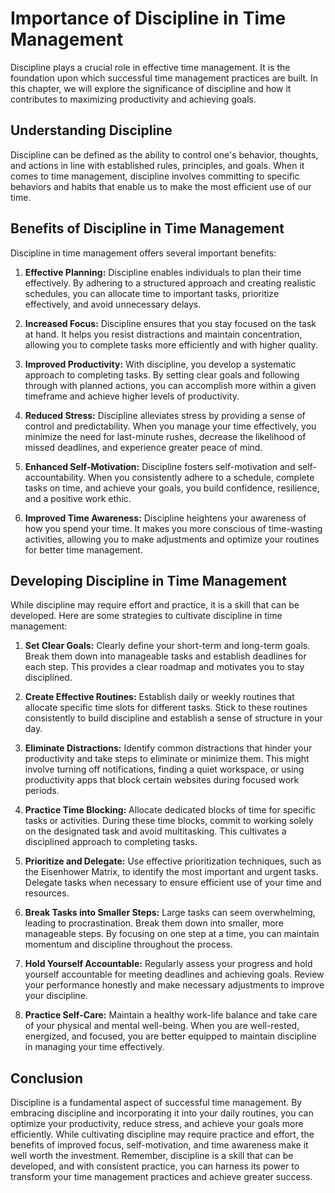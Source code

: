 Importance of Discipline in Time Management
====================================================

Discipline plays a crucial role in effective time management. It is the foundation upon which successful time management practices are built. In this chapter, we will explore the significance of discipline and how it contributes to maximizing productivity and achieving goals.

**Understanding Discipline**
----------------------------

Discipline can be defined as the ability to control one's behavior, thoughts, and actions in line with established rules, principles, and goals. When it comes to time management, discipline involves committing to specific behaviors and habits that enable us to make the most efficient use of our time.

**Benefits of Discipline in Time Management**
---------------------------------------------

Discipline in time management offers several important benefits:

1. **Effective Planning:** Discipline enables individuals to plan their time effectively. By adhering to a structured approach and creating realistic schedules, you can allocate time to important tasks, prioritize effectively, and avoid unnecessary delays.

2. **Increased Focus:** Discipline ensures that you stay focused on the task at hand. It helps you resist distractions and maintain concentration, allowing you to complete tasks more efficiently and with higher quality.

3. **Improved Productivity:** With discipline, you develop a systematic approach to completing tasks. By setting clear goals and following through with planned actions, you can accomplish more within a given timeframe and achieve higher levels of productivity.

4. **Reduced Stress:** Discipline alleviates stress by providing a sense of control and predictability. When you manage your time effectively, you minimize the need for last-minute rushes, decrease the likelihood of missed deadlines, and experience greater peace of mind.

5. **Enhanced Self-Motivation:** Discipline fosters self-motivation and self-accountability. When you consistently adhere to a schedule, complete tasks on time, and achieve your goals, you build confidence, resilience, and a positive work ethic.

6. **Improved Time Awareness:** Discipline heightens your awareness of how you spend your time. It makes you more conscious of time-wasting activities, allowing you to make adjustments and optimize your routines for better time management.

**Developing Discipline in Time Management**
--------------------------------------------

While discipline may require effort and practice, it is a skill that can be developed. Here are some strategies to cultivate discipline in time management:

1. **Set Clear Goals:** Clearly define your short-term and long-term goals. Break them down into manageable tasks and establish deadlines for each step. This provides a clear roadmap and motivates you to stay disciplined.

2. **Create Effective Routines:** Establish daily or weekly routines that allocate specific time slots for different tasks. Stick to these routines consistently to build discipline and establish a sense of structure in your day.

3. **Eliminate Distractions:** Identify common distractions that hinder your productivity and take steps to eliminate or minimize them. This might involve turning off notifications, finding a quiet workspace, or using productivity apps that block certain websites during focused work periods.

4. **Practice Time Blocking:** Allocate dedicated blocks of time for specific tasks or activities. During these time blocks, commit to working solely on the designated task and avoid multitasking. This cultivates a disciplined approach to completing tasks.

5. **Prioritize and Delegate:** Use effective prioritization techniques, such as the Eisenhower Matrix, to identify the most important and urgent tasks. Delegate tasks when necessary to ensure efficient use of your time and resources.

6. **Break Tasks into Smaller Steps:** Large tasks can seem overwhelming, leading to procrastination. Break them down into smaller, more manageable steps. By focusing on one step at a time, you can maintain momentum and discipline throughout the process.

7. **Hold Yourself Accountable:** Regularly assess your progress and hold yourself accountable for meeting deadlines and achieving goals. Review your performance honestly and make necessary adjustments to improve your discipline.

8. **Practice Self-Care:** Maintain a healthy work-life balance and take care of your physical and mental well-being. When you are well-rested, energized, and focused, you are better equipped to maintain discipline in managing your time effectively.

**Conclusion**
--------------

Discipline is a fundamental aspect of successful time management. By embracing discipline and incorporating it into your daily routines, you can optimize your productivity, reduce stress, and achieve your goals more efficiently. While cultivating discipline may require practice and effort, the benefits of improved focus, self-motivation, and time awareness make it well worth the investment. Remember, discipline is a skill that can be developed, and with consistent practice, you can harness its power to transform your time management practices and achieve greater success.
